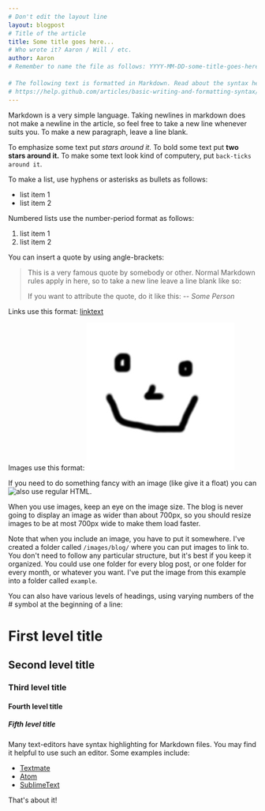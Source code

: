 ```yaml
---
# Don't edit the layout line
layout: blogpost
# Title of the article
title: Some title goes here...
# Who wrote it? Aaron / Will / etc.
author: Aaron
# Remember to name the file as follows: YYYY-MM-DD-some-title-goes-here.md

# The following text is formatted in Markdown. Read about the syntax here:
# https://help.github.com/articles/basic-writing-and-formatting-syntax/
---
```


Markdown is a very simple language.
Taking newlines in markdown does not make a newline in the article, so feel free
to take a new line whenever suits you.
To make a new paragraph, leave a line blank.

To emphasize some text put *stars around it.*
To bold some text put **two stars around it.**
To make some text look kind of computery, put `back-ticks around it`.

To make a list, use hyphens or asterisks as bullets as follows:

- list item 1
- list item 2

Numbered lists use the number-period format as follows:

1. list item 1
2. list item 2

You can insert a quote by using angle-brackets:

> This is a very famous quote by somebody or other.
> Normal Markdown rules apply in here, so to take a new line leave a line blank
> like so:
>
> If you want to attribute the quote, do it like this:
> -- <cite>Some Person</cite>

Links use this format:
[linktext](http://www.example.com/page.html)

Images use this format:
![image alt text](/images/blog/example/image.jpg)

If you need to do something fancy with an image (like give it a float) you can
also use regular HTML.<image align="left" src="/images/blog/example/image.jpg">

When you use images, keep an eye on the image size. The blog is never going to
display an image as wider than about 700px, so you should resize images to be
at most 700px wide to make them load faster.

Note that when you include an image, you have to put it somewhere. I've created
a folder called `/images/blog/` where you can put images to link to. You don't
need to follow any particular structure, but it's best if you keep it organized.
You could use one folder for every blog post, or one folder for every month, or
whatever you want. I've put the image from this example into a folder called
`example`.

You can also have various levels of headings, using varying numbers of the #
symbol at the beginning of a line:

# First level title

## Second level title

### Third level title

#### Fourth level title

##### Fifth level title

Many text-editors have syntax highlighting for Markdown files. You may find it
helpful to use such an editor. Some examples include:

- [Textmate](http://macromates.com/)
- [Atom](htts://atom.io)
- [SublimeText](http://www.sublimetext.com/)

That's about it!

